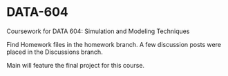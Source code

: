 # DATA-604

Coursework for DATA 604: Simulation and Modeling Techniques

Find Homework files in the homework branch. A few discussion posts were placed in the Discussions branch. 

Main will feature the final project for this course.
